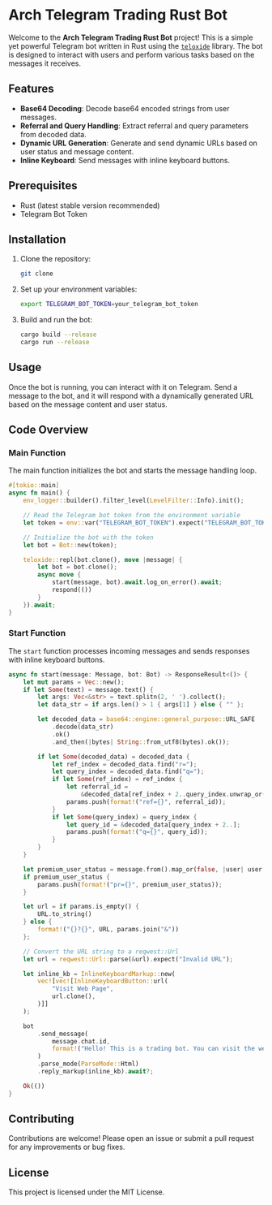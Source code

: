# Arch Telegram Trading Rust Bot

Welcome to the **Arch Telegram Trading Rust Bot** project!
This is a simple yet powerful Telegram bot written in Rust using the [`teloxide`](https://github.com/teloxide/teloxide) library. The bot is designed to interact with users and perform various tasks based on the messages it receives.

## Features

- **Base64 Decoding**: Decode base64 encoded strings from user messages.
- **Referral and Query Handling**: Extract referral and query parameters from decoded data.
- **Dynamic URL Generation**: Generate and send dynamic URLs based on user status and message content.
- **Inline Keyboard**: Send messages with inline keyboard buttons.

## Prerequisites

- Rust (latest stable version recommended)
- Telegram Bot Token

## Installation

1. Clone the repository:
    ```sh
    git clone 
    ```

2. Set up your environment variables:
    ```sh
    export TELEGRAM_BOT_TOKEN=your_telegram_bot_token
    ```

3. Build and run the bot:
    ```sh
    cargo build --release
    cargo run --release
    ```

## Usage

Once the bot is running, you can interact with it on Telegram. Send a message to the bot, and it will respond with a dynamically generated URL based on the message content and user status.

## Code Overview

### Main Function

The main function initializes the bot and starts the message handling loop.

```rust
#[tokio::main]
async fn main() {
    env_logger::builder().filter_level(LevelFilter::Info).init();

    // Read the Telegram bot token from the environment variable
    let token = env::var("TELEGRAM_BOT_TOKEN").expect("TELEGRAM_BOT_TOKEN not set");

    // Initialize the bot with the token
    let bot = Bot::new(token);

    teloxide::repl(bot.clone(), move |message| {
        let bot = bot.clone();
        async move {
            start(message, bot).await.log_on_error().await;
            respond(())
        }
    }).await;
}
```

### Start Function

The `start` function processes incoming messages and sends responses with inline keyboard buttons.

```rust
async fn start(message: Message, bot: Bot) -> ResponseResult<()> {
    let mut params = Vec::new();
    if let Some(text) = message.text() {
        let args: Vec<&str> = text.splitn(2, ' ').collect();
        let data_str = if args.len() > 1 { args[1] } else { "" };

        let decoded_data = base64::engine::general_purpose::URL_SAFE
            .decode(data_str)
            .ok()
            .and_then(|bytes| String::from_utf8(bytes).ok());

        if let Some(decoded_data) = decoded_data {
            let ref_index = decoded_data.find("r=");
            let query_index = decoded_data.find("q=");
            if let Some(ref_index) = ref_index {
                let referral_id =
                    &decoded_data[ref_index + 2..query_index.unwrap_or(decoded_data.len())];
                params.push(format!("ref={}", referral_id));
            }
            if let Some(query_index) = query_index {
                let query_id = &decoded_data[query_index + 2..];
                params.push(format!("q={}", query_id));
            }
        }
    }

    let premium_user_status = message.from().map_or(false, |user| user.is_premium);
    if premium_user_status {
        params.push(format!("pr={}", premium_user_status));
    }

    let url = if params.is_empty() {
        URL.to_string()
    } else {
        format!("{}?{}", URL, params.join("&"))
    };

    // Convert the URL string to a reqwest::Url
    let url = reqwest::Url::parse(&url).expect("Invalid URL");

    let inline_kb = InlineKeyboardMarkup::new(
        vec![vec![InlineKeyboardButton::url(
            "Visit Web Page",
            url.clone(),
        )]]
    );

    bot
        .send_message(
            message.chat.id,
            format!("Hello! This is a trading bot. You can visit the web page by clicking the button below.\n\n{}\n<a href='{}'>URL</a>", url, url)
        )
        .parse_mode(ParseMode::Html)
        .reply_markup(inline_kb).await?;

    Ok(())
}
```

## Contributing

Contributions are welcome! Please open an issue or submit a pull request for any improvements or bug fixes.

## License

This project is licensed under the MIT License.

